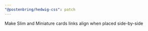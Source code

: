 ```yaml
---
"@postenbring/hedwig-css": patch
---
```


Make Slim and Miniature cards links align when placed side-by-side
